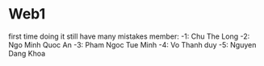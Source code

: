# Web1
first time doing it still have many mistakes
member:
-1: Chu The Long
-2: Ngo Minh Quoc An
-3: Pham Ngoc Tue Minh
-4: Vo Thanh duy
-5: Nguyen Dang Khoa
